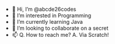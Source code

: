 - 👋 Hi, I’m @abcde26codes
- 👀 I’m interested in Programming
- 🌱 I’m currently learning Java
- 💞️ I’m looking to collaborate on a secret
- 📫 Q. How to reach me? A. Via Scratch!

<!---
abcde26codes/abcde26codes is a ✨ special ✨ repository because its `README.md` (this file) appears on your GitHub profile.
You can click the Preview link to take a look at your changes.
--->
